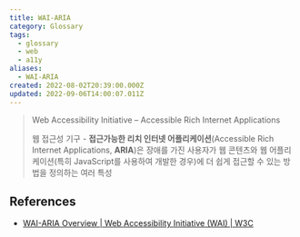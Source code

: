 ```yaml
---
title: WAI-ARIA
category: Glossary
tags:
  - glossary
  - web
  - a11y
aliases:
  - WAI-ARIA
created: 2022-08-02T20:39:00.000Z
updated: 2022-09-06T14:00:07.011Z
---
```


> Web Accessibility Initiative – Accessible Rich Internet Applications
>
> 웹 접근성 기구 - **접근가능한 리치 인터넷 어플리케이션**(Accessible Rich Internet Applications, **ARIA**)은 장애를 가진 사용자가 웹 콘텐츠와 웹 어플리케이션(특히 JavaScript를 사용하여 개발한 경우)에 더 쉽게 접근할 수 있는 방법을 정의하는 여러 특성

## References

- [WAI-ARIA Overview | Web Accessibility Initiative (WAI) | W3C](https://www.w3.org/WAI/standards-guidelines/aria/)
